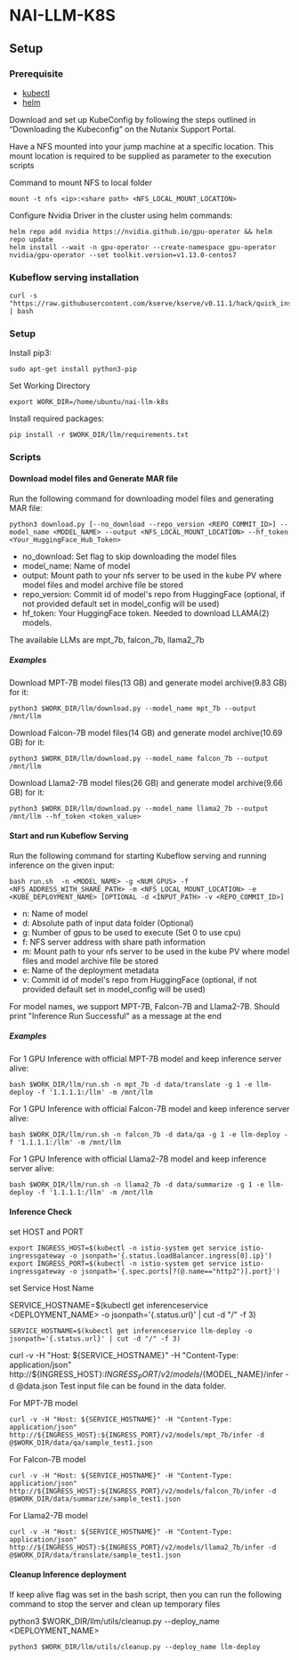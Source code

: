 # NAI-LLM-K8S

## Setup

### Prerequisite
* [kubectl](https://kubernetes.io/docs/tasks/tools/#kubectl)
* [helm](https://helm.sh/docs/intro/install/)

Download and set up KubeConfig by following the steps outlined in “Downloading the Kubeconfig” on the Nutanix Support Portal.

Have a NFS mounted into your jump machine at a specific location. This mount location is required to be supplied as parameter to the execution scripts

Command to mount NFS to local folder
```
mount -t nfs <ip>:<share path> <NFS_LOCAL_MOUNT_LOCATION>
```

Configure Nvidia Driver in the cluster using helm commands:

```
helm repo add nvidia https://nvidia.github.io/gpu-operator && helm repo update
helm install --wait -n gpu-operator --create-namespace gpu-operator nvidia/gpu-operator --set toolkit.version=v1.13.0-centos7
```

### Kubeflow serving installation

```
curl -s "https://raw.githubusercontent.com/kserve/kserve/v0.11.1/hack/quick_install.sh" | bash
```

### Setup

Install pip3:
```
sudo apt-get install python3-pip
```

Set Working Directory
```
export WORK_DIR=/home/ubuntu/nai-llm-k8s
```

Install required packages:

```
pip install -r $WORK_DIR/llm/requirements.txt
```

### Scripts

#### Download model files and Generate MAR file
Run the following command for downloading model files and generating MAR file: 
```
python3 download.py [--no_download --repo_version <REPO_COMMIT_ID>] --model_name <MODEL_NAME> --output <NFS_LOCAL_MOUNT_LOCATION> --hf_token <Your_HuggingFace_Hub_Token>
```
- no_download:      Set flag to skip downloading the model files
- model_name:       Name of model
- output:           Mount path to your nfs server to be used in the kube PV where model files and model archive file be stored
- repo_version:     Commit id of model's repo from HuggingFace (optional, if not provided default set in model_config will be used)
- hf_token:         Your HuggingFace token. Needed to download LLAMA(2) models.

The available LLMs are mpt_7b, falcon_7b, llama2_7b

##### Examples

Download MPT-7B model files(13 GB) and generate model archive(9.83 GB) for it:
```
python3 $WORK_DIR/llm/download.py --model_name mpt_7b --output /mnt/llm
```
Download Falcon-7B model files(14 GB) and generate model archive(10.69 GB) for it:
```
python3 $WORK_DIR/llm/download.py --model_name falcon_7b --output /mnt/llm
```
Download Llama2-7B model files(26 GB) and generate model archive(9.66 GB) for it:
```
python3 $WORK_DIR/llm/download.py --model_name llama2_7b --output /mnt/llm --hf_token <token_value>
```

#### Start and run Kubeflow Serving

Run the following command for starting Kubeflow serving and running inference on the given input:
```
bash run.sh  -n <MODEL_NAME> -g <NUM_GPUS> -f <NFS_ADDRESS_WITH_SHARE_PATH> -m <NFS_LOCAL_MOUNT_LOCATION> -e <KUBE_DEPLOYMENT_NAME> [OPTIONAL -d <INPUT_PATH> -v <REPO_COMMIT_ID>]
```
- n:    Name of model
- d:    Absolute path of input data folder (Optional)
- g:    Number of gpus to be used to execute (Set 0 to use cpu)
- f:    NFS server address with share path information
- m:    Mount path to your nfs server to be used in the kube PV where model files and model archive file be stored
- e:    Name of the deployment metadata
- v:    Commit id of model's repo from HuggingFace (optional, if not provided default set in model_config will be used)

For model names, we support MPT-7B, Falcon-7B and Llama2-7B.
Should print "Inference Run Successful" as a message at the end

##### Examples

For 1 GPU Inference with official MPT-7B model and keep inference server alive:
```
bash $WORK_DIR/llm/run.sh -n mpt_7b -d data/translate -g 1 -e llm-deploy -f '1.1.1.1:/llm' -m /mnt/llm
```
For 1 GPU Inference with official Falcon-7B model and keep inference server alive:
```
bash $WORK_DIR/llm/run.sh -n falcon_7b -d data/qa -g 1 -e llm-deploy -f '1.1.1.1:/llm' -m /mnt/llm
```
For 1 GPU Inference with official Llama2-7B model and keep inference server alive:
```
bash $WORK_DIR/llm/run.sh -n llama2_7b -d data/summarize -g 1 -e llm-deploy -f '1.1.1.1:/llm' -m /mnt/llm
```

#### Inference Check

set HOST and PORT
```
export INGRESS_HOST=$(kubectl -n istio-system get service istio-ingressgateway -o jsonpath='{.status.loadBalancer.ingress[0].ip}')
export INGRESS_PORT=$(kubectl -n istio-system get service istio-ingressgateway -o jsonpath='{.spec.ports[?(@.name=="http2")].port}')
```

set Service Host Name

SERVICE_HOSTNAME=$(kubectl get inferenceservice <DEPLOYMENT_NAME> -o jsonpath='{.status.url}' | cut -d "/" -f 3)

```
SERVICE_HOSTNAME=$(kubectl get inferenceservice llm-deploy -o jsonpath='{.status.url}' | cut -d "/" -f 3)
```

curl -v -H "Host: ${SERVICE_HOSTNAME}" -H "Content-Type: application/json" http://${INGRESS_HOST}:${INGRESS_PORT}/v2/models/${MODEL_NAME}/infer -d @data.json
Test input file can be found in the data folder.


For MPT-7B model
```
curl -v -H "Host: ${SERVICE_HOSTNAME}" -H "Content-Type: application/json" http://${INGRESS_HOST}:${INGRESS_PORT}/v2/models/mpt_7b/infer -d @$WORK_DIR/data/qa/sample_test1.json
```
For Falcon-7B model
```
curl -v -H "Host: ${SERVICE_HOSTNAME}" -H "Content-Type: application/json" http://${INGRESS_HOST}:${INGRESS_PORT}/v2/models/falcon_7b/infer -d @$WORK_DIR/data/summarize/sample_test1.json
```
For Llama2-7B model
```
curl -v -H "Host: ${SERVICE_HOSTNAME}" -H "Content-Type: application/json" http://${INGRESS_HOST}:${INGRESS_PORT}/v2/models/llama2_7b/infer -d @$WORK_DIR/data/translate/sample_test1.json
```

#### Cleanup Inference deployment

If keep alive flag was set in the bash script, then you can run the following command to stop the server and clean up temporary files

python3 $WORK_DIR/llm/utils/cleanup.py --deploy_name <DEPLOYMENT_NAME>

```
python3 $WORK_DIR/llm/utils/cleanup.py --deploy_name llm-deploy
```
